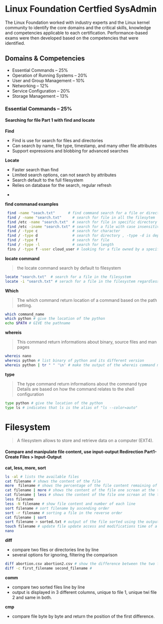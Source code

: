# Linux Foundation Certfied SysAdmin
The Linux Foundation worked with industry experts and the Linux kernel community to identify the core domains and the critical skills, knowledge and competencies applicable to each certification. Performance-based exams were then developed based on the competencies that were identified.

## Domains & Competencies
- Essential Commands – 25%
- Operation of Running Systems – 20%
- User and Group Management – 10%
- Networking – 12%
- Service Configuration – 20%
- Storage Management – 13%

### Essential Commands – 25%

#### Searching for file Part 1 with find and locate
**Find**
- Find is use for search for files and directories
- Can search by name, file type, timestamp, and many other file attributes
- Support expressions and blobbing for advanced searches

**Locate**
- Faster search than find
- Limited search options, can not search by attributes
- Search default to the full filesystem
- Relies on database for the search, regular refresh
*
**find commanad examples**
```sh
 find -name "seach.txt"      # find command search for a file or directories in the current directory
 find / -name "search.txt"     # search for file in all the filesytem
 find /etc -name "search.txt"  # search for file in specific directory
 find /etc -iname "search.txt" # search for a file with case insensitivity
 find / -type c                # search for character
 find / -type d                # search for directory , -type -d is depreceated and is replace by -depth
 find / -type f                # search for file
 find / -type -l               # search for length 
 fins / -type f -user cloud_user # looking for a file owned by a specific user here cloud_user
```

**locate command**
> the locate command search by default to filesystem
```sh
locate "search.txt"  # search for a file in the filesystem
locate -i "search.txt" # serach for a file in the filesystem regardless the case
```

**Which**
> The which command return location of a command based on the path setting.
```sh
which command_name
which python # give the location of the python 
echo $PATH # GIVE the pathname
```

**whereis**
> This command return informations about binary, source files and man pages
```sh
whereis nano
whereis python # list binary of python and its different version
whereis python | tr " " '\n' # make the output of the whereis command more readable, tr means translate
```
**type**
> The type command return informations about the command type
> Details are based on how the command relates to the shell configuration
```sh
type python # give the location of the python
type ls # indicates that ls is the alias of "ls --color=auto"
```

# Filesystem
> A filesystem allows to store and retrieve data on a computer (EXT4). 

#### Compare and manipulate file content, use input-output Redirection Part1- Create Files > Input-Output
**cat, less, more, sort**

```sh
ls -al # lists the available files
cat filename # shows the content of the file
more  filename # shows the percentage of the file content remaining of the screen
cat filename | more # shows the content of the file one screan at the time
cat filename | less # shows the content of the file one screan at the time or line at the time
less filename
less -N filename # show file content and number of each line
sort filename # sort filename by ascending order
sort -r filename # sorting a file in the reverse order
cat filename | sort
sort filename > sorted.txt # output of the file sorted using the output redirection
touch filename # update file update access and modifications time of a file 
nano 
```

**diff**
-  compare two files or directories line by line
-  several options for ignoring, filtering the comparison

```sh
diff abortion.csv abortion2.csv # show the difference between the two files
diff -c first_filename second_filename # 
```

**comm**
- compare two sorted files line by line 
- output is displayed in 3 different columns, unique to file 1, unique twi file 2 and same in both.

**cmp**
- compare file byte by byte and return the position of the first difference.
